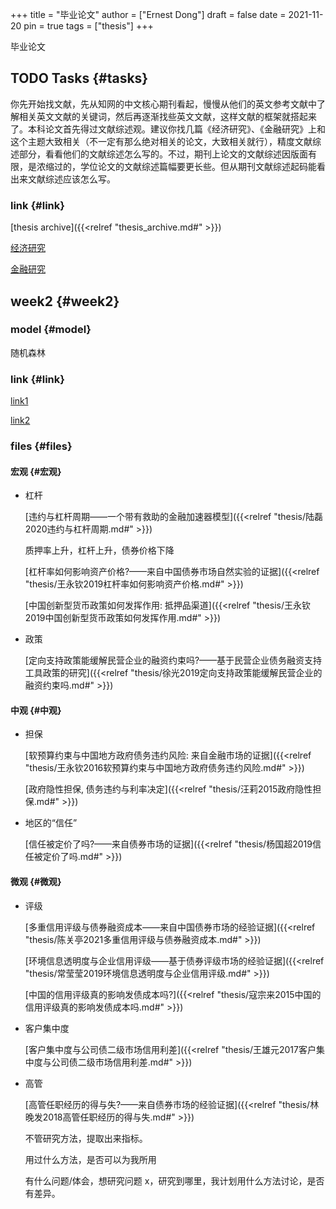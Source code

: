 +++
title = "毕业论文"
author = ["Ernest Dong"]
draft = false
date = 2021-11-20
pin = true
tags = ["thesis"]
+++

毕业论文
<!--more-->
## <span class="org-todo todo TODO">TODO</span> Tasks {#tasks}

你先开始找文献，先从知网的中文核心期刊看起，慢慢从他们的英文参考文献中了解相关英文文献的关键词，然后再逐渐找些英文文献，这样文献的框架就搭起来了。本科论文首先得过文献综述观。建议你找几篇《经济研究》、《金融研究》上和这个主题大致相关（不一定有那么绝对相关的论文，大致相关就行），精度文献综述部分，看看他们的文献综述怎么写的。不过，期刊上论文的文献综述因版面有限，是浓缩过的，学位论文的文献综述篇幅要更长些。但从期刊文献综述起码能看出来文献综述应该怎么写。


### link {#link}

[thesis archive]({{<relref "thesis_archive.md#" >}})

[经济研究](https://xueshu.baidu.com/s?wd=%28%E8%BF%9D%E7%BA%A6%20%7C%20%E4%BF%A1%E7%94%A8%E9%A3%8E%E9%99%A9%29%20journal%3A%28%E9%87%91%E8%9E%8D%E7%A0%94%E7%A9%B6%29&tn=SE%5Fbaiduxueshu%5Fc1gjeupa&sc%5Ff%5Fpara=sc%5Ftasktype%3D%7BfirstAdvancedSearch%7D&sc%5Fhit=1&bcp=2&ie=utf-8&tag%5Ffilter=%20%20%20jnls%3A%28%E3%80%8A%E9%87%91%E8%9E%8D%E7%A0%94%E7%A9%B6%E3%80%8B%29)

[金融研究](https://xueshu.baidu.com/s?wd=%28%E8%BF%9D%E7%BA%A6%20%7C%20%E4%BF%A1%E7%94%A8%E9%A3%8E%E9%99%A9%29%20journal%3A%28%E7%BB%8F%E6%B5%8E%E7%A0%94%E7%A9%B6%29&tn=SE%5Fbaiduxueshu%5Fc1gjeupa&sc%5Fhit=1&bcp=2&ie=utf-8&filter=sc%5Fyear%3D%7B2017%2C%2B%7D&tag%5Ffilter=%20%20%20jnls%3A%28%E3%80%8A%E7%BB%8F%E6%B5%8E%E7%A0%94%E7%A9%B6%E3%80%8B%29)


## week2 {#week2}


### model {#model}

随机森林


### link {#link}

[link1](https://scholar.google.com/scholar?q=%E8%BF%9D%E7%BA%A6%7C%E4%BF%A1%E7%94%A8%E9%A3%8E%E9%99%A9+journal%3A%28%E7%BB%8F%E6%B5%8E%E7%A0%94%E7%A9%B6%7C%E9%87%91%E8%9E%8D%E7%A0%94%E7%A9%B6%29&hl=zh-CN&as%5Fsdt=0%2C5&as%5Fylo=2014&as%5Fyhi=)

[link2](https://scholar.google.com/scholar?start=100&q=%E5%80%BA%E5%88%B8+journal:(%E7%BB%8F%E6%B5%8E%E7%A0%94%E7%A9%B6%7C%E9%87%91%E8%9E%8D%E7%A0%94%E7%A9%B6)&hl=zh-CN&as%5Fsdt=0,5&as%5Fylo=2014)



### files {#files}


#### 宏观 {#宏观}

<!--list-separator-->

-  杠杆

    [违约与杠杆周期——一个带有救助的金融加速器模型]({{<relref "thesis/陆磊2020违约与杠杆周期.md#" >}})

    质押率上升，杠杆上升，债券价格下降

    [杠杆率如何影响资产价格?——来自中国债券市场自然实验的证据]({{<relref "thesis/王永钦2019杠杆率如何影响资产价格.md#" >}})

    [中国创新型货币政策如何发挥作用: 抵押品渠道]({{<relref "thesis/王永钦2019中国创新型货币政策如何发挥作用.md#" >}})

<!--list-separator-->

-  政策

    [定向支持政策能缓解民营企业的融资约束吗?——基于民营企业债务融资支持工具政策的研究]({{<relref "thesis/徐光2019定向支持政策能缓解民营企业的融资约束吗.md#" >}})


#### 中观 {#中观}

<!--list-separator-->

-  担保

    [软预算约束与中国地方政府债务违约风险: 来自金融市场的证据]({{<relref "thesis/王永钦2016软预算约束与中国地方政府债务违约风险.md#" >}})

    [政府隐性担保, 债务违约与利率决定]({{<relref "thesis/汪莉2015政府隐性担保.md#" >}})

<!--list-separator-->

-  地区的“信任”

    [信任被定价了吗?——来自债券市场的证据]({{<relref "thesis/杨国超2019信任被定价了吗.md#" >}})


#### 微观 {#微观}

<!--list-separator-->

-  评级

    [多重信用评级与债券融资成本——来自中国债券市场的经验证据]({{<relref "thesis/陈关亭2021多重信用评级与债券融资成本.md#" >}})

    [环境信息透明度与企业信用评级——基于债券评级市场的经验证据]({{<relref "thesis/常莹莹2019环境信息透明度与企业信用评级.md#" >}})

    [中国的信用评级真的影响发债成本吗?]({{<relref "thesis/寇宗来2015中国的信用评级真的影响发债成本吗.md#" >}})

<!--list-separator-->

-  客户集中度

    [客户集中度与公司债二级市场信用利差]({{<relref "thesis/王雄元2017客户集中度与公司债二级市场信用利差.md#" >}})

<!--list-separator-->

-  高管

    [高管任职经历的得与失?——来自债券市场的经验证据]({{<relref "thesis/林晚发2018高管任职经历的得与失.md#" >}})

    不管研究方法，提取出来指标。

    用过什么方法，是否可以为我所用

    有什么问题/体会，想研究问题 x，研究到哪里，我计划用什么方法讨论，是否有差异。
